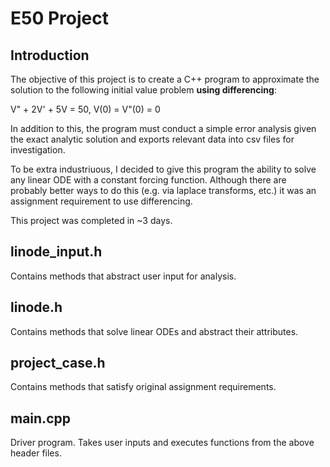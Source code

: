 # E50 Project

## Introduction
The objective of this project is to create a C++ program to approximate the solution to the following initial value problem **using differencing**:

V" + 2V' + 5V = 50, V(0) = V"(0) = 0

In addition to this, the program must conduct a simple error analysis given the exact analytic solution and exports relevant data into csv files for investigation. 

To be extra industriuous, I decided to give this program the ability to solve any linear ODE with a constant forcing function. Although there are probably better ways to do this (e.g. via laplace transforms, etc.) it was an assignment requirement to use differencing. 

This project was completed in ~3 days.


## linode_input.h
Contains methods that abstract user input for analysis.

## linode.h
Contains methods that solve linear ODEs and abstract their attributes.

## project_case.h
Contains methods that satisfy original assignment requirements.

## main.cpp
Driver program. Takes user inputs and executes functions from the above header files.

